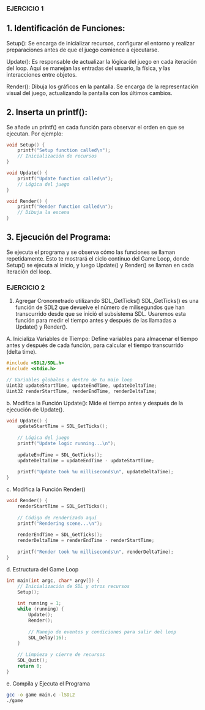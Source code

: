 ### EJERCICIO 1

## 1. Identificación de Funciones:
Setup(): Se encarga de inicializar recursos, configurar el entorno y realizar preparaciones antes de que el juego comience a ejecutarse.

Update(): Es responsable de actualizar la lógica del juego en cada iteración del loop. Aquí se manejan las entradas del usuario, la física, y las interacciones entre objetos.

Render(): Dibuja los gráficos en la pantalla. Se encarga de la representación visual del juego, actualizando la pantalla con los últimos cambios.

## 2. Inserta un printf():
Se añade un printf() en cada función para observar el orden en que se ejecutan. Por ejemplo:

```c
void Setup() {
    printf("Setup function called\n");
    // Inicialización de recursos
}

void Update() {
    printf("Update function called\n");
    // Lógica del juego
}

void Render() {
    printf("Render function called\n");
    // Dibuja la escena
}
```

## 3. Ejecución del Programa:

Se ejecuta el programa y se observa cómo las funciones se llaman repetidamente. Esto te mostrará el ciclo continuo del Game Loop, donde Setup() se ejecuta al inicio, y luego Update() y Render() se llaman en cada iteración del loop.

### EJERCICIO 2

1. Agregar Cronometrado utilizando SDL_GetTicks()
SDL_GetTicks() es una función de SDL2 que devuelve el número de milisegundos que han transcurrido desde que se inició el subsistema SDL. Usaremos esta función para medir el tiempo antes y después de las llamadas a Update() y Render().



A. Inicializa Variables de Tiempo: Define variables para almacenar el tiempo antes y después de cada función, para calcular el tiempo transcurrido (delta time).

```c
#include <SDL2/SDL.h>
#include <stdio.h>

// Variables globales o dentro de tu main loop
Uint32 updateStartTime, updateEndTime, updateDeltaTime;
Uint32 renderStartTime, renderEndTime, renderDeltaTime;

```
b. Modifica la Función Update(): Mide el tiempo antes y después de la ejecución de Update().

```c
void Update() {
    updateStartTime = SDL_GetTicks();
    
    // Lógica del juego 
    printf("Update logic running...\n");
    
    updateEndTime = SDL_GetTicks();
    updateDeltaTime = updateEndTime - updateStartTime;
    
    printf("Update took %u milliseconds\n", updateDeltaTime);
}
```

c. Modifica la Función Render()

```c
void Render() {
    renderStartTime = SDL_GetTicks();
    
    // Código de renderizado aquí
    printf("Rendering scene...\n");
    
    renderEndTime = SDL_GetTicks();
    renderDeltaTime = renderEndTime - renderStartTime;
    
    printf("Render took %u milliseconds\n", renderDeltaTime);
}
```

d. Estructura del Game Loop

```c
int main(int argc, char* argv[]) {
    // Inicialización de SDL y otros recursos
    Setup();
    
    int running = 1;
    while (running) {
        Update();
        Render();
        
        // Manejo de eventos y condiciones para salir del loop
        SDL_Delay(16); 
    }
    
    // Limpieza y cierre de recursos
    SDL_Quit();
    return 0;
}
```

e. Compila y Ejecuta el Programa

```bash
gcc -o game main.c -lSDL2
./game
```
